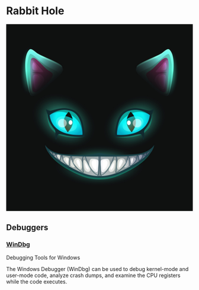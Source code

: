 # Rabbit Hole

![GitHub Logo](img/cat.jpg)

## Debuggers

### [WinDbg](windbg.MD)

Debugging Tools for Windows

The Windows Debugger (WinDbg) can be used to debug kernel-mode and user-mode code, analyze crash dumps, and examine the CPU registers while the code executes.
